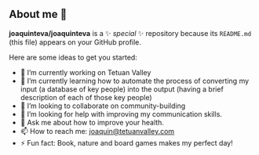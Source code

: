 ## About me 👋

**joaquinteva/joaquinteva** is a ✨ _special_ ✨ repository because its `README.md` (this file) appears on your GitHub profile.

Here are some ideas to get you started:

- 🔭 I’m currently working on Tetuan Valley
- 🌱 I’m currently learning how to automate the process of converting my input (a database of key people) into the output (having a brief description of each of those key people)
- 👯 I’m looking to collaborate on community-building
- 🤔 I’m looking for help with improving my communication skills.
- 💬 Ask me about how to improve your health.
- 📫 How to reach me: joaquin@tetuanvalley.com
- ⚡ Fun fact: Book, nature and board games makes my perfect day!
